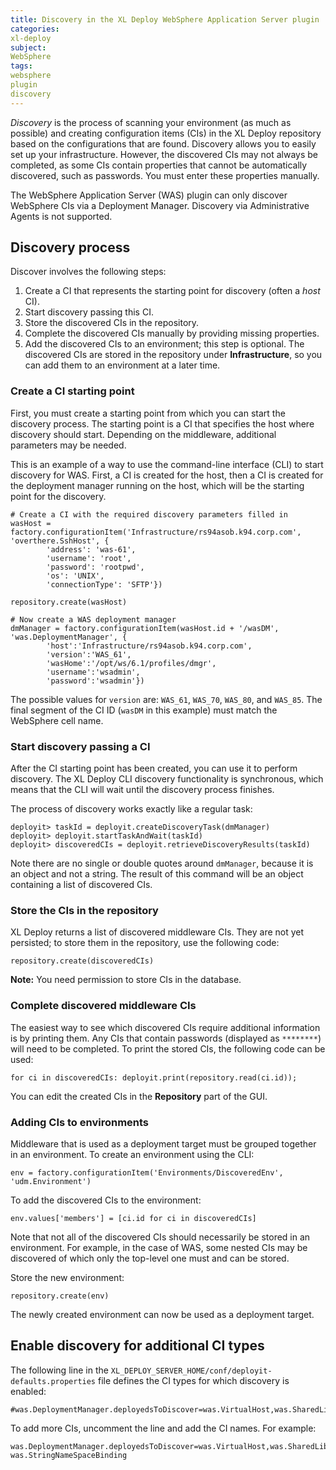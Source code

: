 ```yaml
---
title: Discovery in the XL Deploy WebSphere Application Server plugin
categories:
xl-deploy
subject:
WebSphere
tags:
websphere
plugin
discovery
---
```


*Discovery* is the process of scanning your environment (as much as possible) and creating configuration items (CIs) in the XL Deploy repository based on the configurations that are found. Discovery allows you to easily set up your infrastructure. However, the discovered CIs may not always be completed, as some CIs contain properties that cannot be automatically discovered, such as passwords. You must enter these properties manually.

The WebSphere Application Server (WAS) plugin can only discover WebSphere CIs via a Deployment Manager. Discovery via Administrative Agents is not supported.

## Discovery process

Discover involves the following steps:

1. Create a CI that represents the starting point for discovery (often a *host* CI).
2. Start discovery passing this CI.
3. Store the discovered CIs in the repository.
4. Complete the discovered CIs manually by providing missing properties.
5. Add the discovered CIs to an environment; this step is optional. The discovered CIs are stored in the repository under **Infrastructure**, so you can add them to an environment at a later time.

### Create a CI starting point

First, you must create a starting point from which you can start the discovery process. The starting point is a CI that specifies the host where discovery should start. Depending on the middleware, additional parameters may be needed.

This is an example of a way to use the command-line interface (CLI) to start discovery for WAS. First, a CI is created for the host, then a CI is created for the deployment manager running on the host, which will be the starting point for the discovery.

    # Create a CI with the required discovery parameters filled in
    wasHost = factory.configurationItem('Infrastructure/rs94asob.k94.corp.com', 'overthere.SshHost', {
            'address': 'was-61',
            'username': 'root',
            'password': 'rootpwd',
            'os': 'UNIX',
            'connectionType': 'SFTP'})

    repository.create(wasHost)

    # Now create a WAS deployment manager
    dmManager = factory.configurationItem(wasHost.id + '/wasDM', 'was.DeploymentManager', {
            'host':'Infrastructure/rs94asob.k94.corp.com',
            'version':'WAS_61',
            'wasHome':'/opt/ws/6.1/profiles/dmgr',
            'username':'wsadmin',
            'password':'wsadmin'})

The possible values for `version` are: `WAS_61`, `WAS_70`, `WAS_80`, and `WAS_85`. The final segment of the CI ID (`wasDM` in this example) must match the WebSphere cell name.

### Start discovery passing a CI

After the CI starting point has been created, you can use it to perform discovery. The XL Deploy CLI discovery functionality is synchronous, which means that the CLI will wait until the discovery process finishes.

The process of discovery works exactly like a regular task:

    deployit> taskId = deployit.createDiscoveryTask(dmManager)
    deployit> deployit.startTaskAndWait(taskId)
    deployit> discoveredCIs = deployit.retrieveDiscoveryResults(taskId)

Note there are no single or double quotes around `dmManager`, because it is an object and not a string. The result of this command will be an object containing a list of discovered CIs.

### Store the CIs in the repository

XL Deploy returns a list of discovered middleware CIs. They are not yet persisted; to store them in the repository, use the following code:

    repository.create(discoveredCIs)

**Note:** You need permission to store CIs in the database.

### Complete discovered middleware CIs

The easiest way to see which discovered CIs require additional information is by printing them. Any CIs that contain passwords (displayed as `********`) will need to be completed. To print the stored CIs, the following code can be used:

    for ci in discoveredCIs: deployit.print(repository.read(ci.id));

You can edit the created CIs in the **Repository** part of the GUI.

### Adding CIs to environments

Middleware that is used as a deployment target must be grouped together in an environment. To create an environment using the CLI:

    env = factory.configurationItem('Environments/DiscoveredEnv', 'udm.Environment')

To add the discovered CIs to the environment:

    env.values['members'] = [ci.id for ci in discoveredCIs]

Note that not all of the discovered CIs should necessarily be stored in an environment. For example, in the case of WAS, some nested CIs may be discovered of which only the top-level one must and can be stored.

Store the new environment:

    repository.create(env)

The newly created environment can now be used as a deployment target.

## Enable discovery for additional CI types

The following line in the `XL_DEPLOY_SERVER_HOME/conf/deployit-defaults.properties` file defines the CI types for which discovery is enabled:

    #was.DeploymentManager.deployedsToDiscover=was.VirtualHost,was.SharedLibrary

To add more CIs, uncomment the line and add the CI names. For example:

    was.DeploymentManager.deployedsToDiscover=was.VirtualHost,was.SharedLibrary, was.StringNameSpaceBinding
